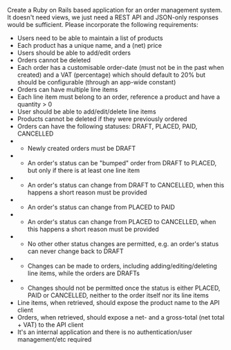 Create a Ruby on Rails based application for an order management system. It doesn't need views, we just need a REST API and JSON-only responses would be sufficient. Please incorporate the following requirements:

* Users need to be able to maintain a list of products
* Each product has a unique name, and a (net) price
* Users should be able to add/edit orders
* Orders cannot be deleted
* Each order has a customisable order-date (must not be in the past when created) and a VAT (percentage) which should default to 20% but should be configurable (through an app-wide constant)
* Orders can have multiple line items
* Each line item must belong to an order, reference a product and have a quantity > 0
* User should be able to add/edit/delete line items
* Products cannot be deleted if they were previously ordered
* Orders can have the following statuses: DRAFT, PLACED, PAID, CANCELLED
* * Newly created orders must be DRAFT
* * An order's status can be "bumped" order from DRAFT to PLACED, but only if there is at least one line item
* * An order's status can change from DRAFT to CANCELLED, when this happens a short reason must be provided
* * An order's status can change from PLACED to PAID
* * An order's status can change from PLACED to CANCELLED, when this happens a short reason must be provided
* * No other other status changes are permitted, e.g. an order's status can never change back to DRAFT
* * Changes can be made to orders, including adding/editing/deleting line items, while the orders are DRAFTs
* * Changes should not be permitted once the status is either PLACED, PAID or CANCELLED, neither to the order itself nor its line items
* Line items, when retrieved, should expose the product name to the API client
* Orders, when retrieved, should expose a net- and a gross-total (net total + VAT) to the API client
* It's an internal application and there is no authentication/user management/etc required
